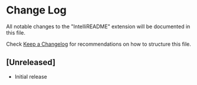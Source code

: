 # Change Log

All notable changes to the "IntelliREADME" extension will be documented in this file.

Check [Keep a Changelog](http://keepachangelog.com/) for recommendations on how to structure this file.

## [Unreleased]

- Initial release